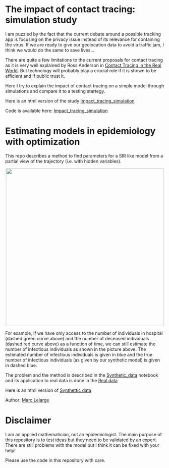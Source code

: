 # The impact of contact tracing: simulation study

I am puzzled by the fact that the current debate around a possible tracking app is focusing on the privacy issue instead of its relevance for containing the virus. If we are ready to give our geolocation data to avoid a traffic jam, I think we would do the same to save lives...

There are quite a few limitations to the current proposals for contact tracing as it is very well explained by Ross Anderson in [Contact Tracing in the Real World](https://www.lightbluetouchpaper.org/2020/04/12/contact-tracing-in-the-real-world/). But technology will probably play a crucial role if it is shown to be efficient and if public trust it.

Here I try to explain the impact of contact tracing on a simple model through simulations and compare it to a testing startegy.

Here is an html version of the study [Impact_tracing_simulation](https://rawcdn.githack.com/mlelarge/fitting_model_epidemiology/5b9245879d85351af2e0bd671ba49d6aa64d4005/Impact_tracing_simulation.html)

Code is available here: [Impact_tracing_simulation](https://github.com/mlelarge/fitting_model_epidemiology/blob/master/Impact_tracing_simulation.ipynb)

# Estimating models in epidemiology with optimization

This repo describes a method to find parameters for a SIR like model from a partial view of the trajectory (i.e. with hidden variables).

<p align="center">
  <img width="500" src="https://github.com/mlelarge/fitting_model_epidemiology/blob/master/images/fit_synth.png">
</p>


For example, if we have only access to the number of individuals in hospital (dashed green curve above) and the number of deceased individuals (dashed red curve above) as a function of time, we can still estimate the number of infectious individuals as shown in the picture above. The estimated number of infectious individuals is given in blue and the true number of infectious individuals (as given by our synthetic model) is given in dashed blue.

The problem and the method is described in the [Synthetic_data](https://github.com/mlelarge/fitting_model_epidemiology/blob/master/Synthetic_data.ipynb) notebook and its application to real data is done in the [Real data](https://github.com/mlelarge/fitting_model_epidemiology/blob/master/Real_data.ipynb)

Here is an html version of [Synthettic data](https://rawcdn.githack.com/mlelarge/fitting_model_epidemiology/370951067f45c183f23a929d7e02bce91e608da0/Synthetic_data.html)

Author: [Marc Lelarge](https://www.di.ens.fr/~lelarge/)

# Disclaimer

I am an applied mathematician, not an epidemiologist. The main purpose of this repository is to test ideas but they need to be validated by an expert. There are still problems with the model but I think it can be fixed with your help!

Please use the code in this repository with care.
